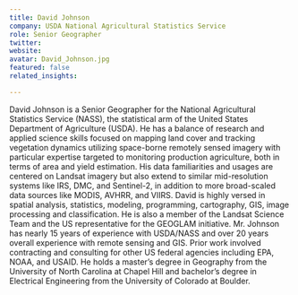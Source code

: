 ```yaml
---
title: David Johnson
company: USDA National Agricultural Statistics Service
role: Senior Geographer
twitter: 
website: 
avatar: David_Johnson.jpg
featured: false
related_insights:

---
```

David Johnson is a Senior Geographer for the National Agricultural Statistics Service (NASS), the statistical arm of the United States Department of Agriculture (USDA). He has a balance of research and applied science skills focused on mapping land cover and tracking vegetation dynamics utilizing space-borne remotely sensed imagery with particular expertise targeted to monitoring production agriculture, both in terms of area and yield estimation. His data familiarities and usages are centered on Landsat imagery but also extend to similar mid-resolution systems like IRS, DMC, and Sentinel-2, in addition to more broad-scaled data sources like MODIS, AVHRR, and VIIRS. David is highly versed in spatial analysis, statistics, modeling, programming, cartography, GIS, image processing and classification. He is also a member of the Landsat Science Team and the US representative for the GEOGLAM initiative. Mr. Johnson has nearly 15 years of experience with USDA/NASS and over 20 years overall experience with remote sensing and GIS. Prior work involved contracting and consulting for other US federal agencies including EPA, NOAA, and USAID. He holds a master’s degree in Geography from the University of North Carolina at Chapel Hill and bachelor’s degree in Electrical Engineering from the University of Colorado at Boulder.